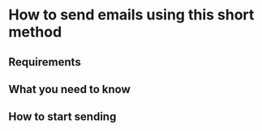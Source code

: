 # How to send emails using this short method

## Requirements

## What you need to know

## How to start sending